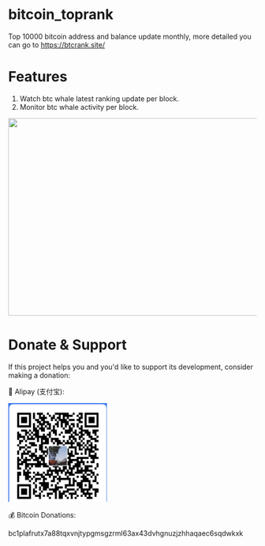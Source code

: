 # bitcoin_toprank
Top 10000 bitcoin address and balance update monthly, more detailed you can go to https://btcrank.site/

# Features
1. Watch btc whale latest ranking update per block.
2. Monitor btc whale activity per block.
   
<img src="https://raw.githubusercontent.com/www222fff/bitcoin_toprank/main/assets/demo.gif" width="700" height="400">

# Donate & Support
If this project helps you and you'd like to support its development, consider making a donation:

📱 Alipay (支付宝):

<img src="https://raw.githubusercontent.com/www222fff/bitcoin_toprank/main/assets/alipay-qrcode.png" width="200" height="200">

💰 Bitcoin Donations:

bc1plafrutx7a88tqxvnjtypgmsgzrml63ax43dvhgnuzjzhhaqaec6sqdwkxk
